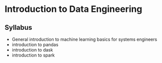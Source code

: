 # Introduction to Data Engineering

## Syllabus

* General introduction to machine learning basics for systems engineers
* introduction to pandas
* introduction to dask
* introduction to spark


